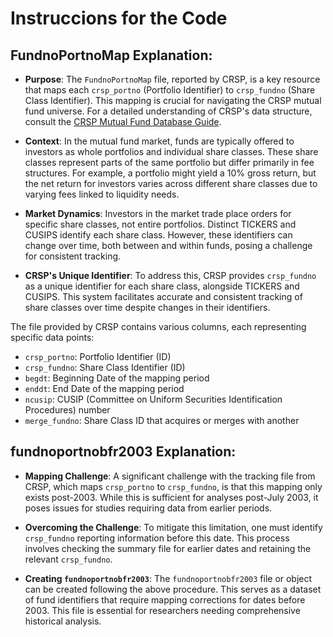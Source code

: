 # Instruccions for the Code
## **FundnoPortnoMap Explanation**:
  - **Purpose**: The `FundnoPortnoMap` file, reported by CRSP, is a key resource that maps each `crsp_portno` (Portfolio Identifier) to `crsp_fundno` (Share Class Identifier). This mapping is crucial for navigating the CRSP mutual fund universe. For a detailed understanding of CRSP's data structure, consult the [CRSP Mutual Fund Database Guide](https://wrds-www.wharton.upenn.edu/documents/410/CRSP_MFDB_Guide.pdf).
  
  - **Context**: In the mutual fund market, funds are typically offered to investors as whole portfolios and individual share classes. These share classes represent parts of the same portfolio but differ primarily in fee structures. For example, a portfolio might yield a 10% gross return, but the net return for investors varies across different share classes due to varying fees linked to liquidity needs.

  - **Market Dynamics**: Investors in the market trade place orders for specific share classes, not entire portfolios. Distinct TICKERS and CUSIPS identify each share class. However, these identifiers can change over time, both between and within funds, posing a challenge for consistent tracking.

  - **CRSP's Unique Identifier**: To address this, CRSP provides `crsp_fundno` as a unique identifier for each share class, alongside TICKERS and CUSIPS. This system facilitates accurate and consistent tracking of share classes over time despite changes in their identifiers.

The file provided by CRSP contains various columns, each representing specific data points:

- `crsp_portno`: Portfolio Identifier (ID)
- `crsp_fundno`: Share Class Identifier (ID)
- `begdt`: Beginning Date of the mapping period
- `enddt`: End Date of the mapping period
- `ncusip`: CUSIP (Committee on Uniform Securities Identification Procedures) number
- `merge_fundno`: Share Class ID that acquires or merges with another

## **fundnoportnobfr2003 Explanation**:

- **Mapping Challenge**: A significant challenge with the tracking file from CRSP, which maps `crsp_portno` to `crsp_fundno`, is that this mapping only exists post-2003. While this is sufficient for analyses post-July 2003, it poses issues for studies requiring data from earlier periods.

- **Overcoming the Challenge**: To mitigate this limitation, one must identify `crsp_fundno` reporting information before this date. This process involves checking the summary file for earlier dates and retaining the relevant `crsp_fundno`.

- **Creating `fundnoportnobfr2003`**: The `fundnoportnobfr2003` file or object can be created following the above procedure. This serves as a dataset of fund identifiers that require mapping corrections for dates before 2003. This file is essential for researchers needing comprehensive historical analysis.

